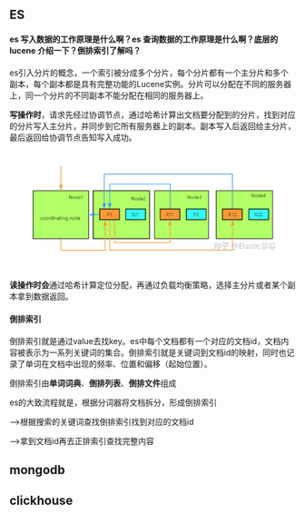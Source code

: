 ## ES

#### es 写入数据的工作原理是什么啊？es 查询数据的工作原理是什么啊？底层的 lucene 介绍一下？倒排索引了解吗？

es引入分片的概念，一个索引被分成多个分片，每个分片都有一个主分片和多个副本，每个副本都是具有完整功能的Lucene实例。分片可以分配在不同的服务器上，同一个分片的不同副本不能分配在相同的服务器上。

**写操作时**，请求先经过协调节点，通过哈希计算出文档要分配到的分片，找到对应的分片写入主分片，并同步到它所有服务器上的副本。副本写入后返回给主分片，最后返回给协调节点告知写入成功。

<img src="pictures\es-写过程.png">

**读操作时会**通过哈希计算定位分配，再通过负载均衡策略，选择主分片或者某个副本拿到数据返回。



#### 倒排索引

倒排索引就是通过value去找key。es中每个文档都有一个对应的文档id，文档内容被表示为一系列关键词的集合。倒排索引就是关键词到文档id的映射，同时也记录了单词在文档中出现的频率、位置和偏移（起始位置）。

倒排索引由**单词词典**、**倒排列表**、**倒排文件**组成



es的大致流程就是，根据分词器将文档拆分，形成倒排索引

-->根据搜索的关键词查找倒排索引找到对应的文档id

-->拿到文档id再去正排索引查找完整内容



## mongodb





## clickhouse